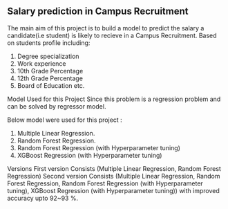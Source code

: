 ## Salary prediction in Campus Recruitment
The main aim of this project is to build a model to predict the salary a candidate(i.e student) is likely to recieve in a Campus Recruitment. Based on students profile including:
 1. Degree specialization
 2. Work experience
 3. 10th Grade Percentage
 4. 12th Grade Percentage
 5. Board of Education etc.

Model Used for this Project
Since this problem is a regression problem and can be solved by regressor model.

Below model were used for this project :
1. Multiple Linear Regression.
2. Random Forest Regression.
3. Random Forest Regression (with Hyperparameter tuning)
4. XGBoost Regression (with Hyperparameter tuning)


Versions
First version Consists (Multiple Linear Regression, Random Forest Regression)
Second version Consists (Multiple Linear Regression, Random Forest Regression, Random Forest Regression (with Hyperparameter tuning), XGBoost Regression (with Hyperparameter tuning)) with improved accuracy upto 92~93 %.

